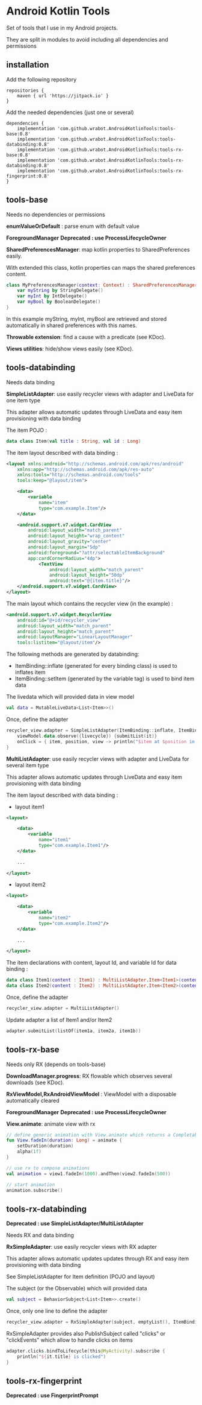 # Android Kotlin Tools

Set of tools that I use in my Android projects.

They are split in modules to avoid including all dependencies and permissions

## installation

Add the following repository

    repositories {
        maven { url 'https://jitpack.io' }
    }
    
Add the needed dependencies (just one or several)

    dependencies {
        implementation 'com.github.wrabot.AndroidKotlinTools:tools-base:0.8'
        implementation 'com.github.wrabot.AndroidKotlinTools:tools-databinding:0.8'
        implementation 'com.github.wrabot.AndroidKotlinTools:tools-rx-base:0.8'
        implementation 'com.github.wrabot.AndroidKotlinTools:tools-rx-databinding:0.8'
        implementation 'com.github.wrabot.AndroidKotlinTools:tools-rx-fingerprint:0.8'
    }
    
## tools-base
Needs no dependencies or permissions

**enumValueOrDefault** : parse enum with default value

**ForegroundManager**
**Deprecated : use ProcessLifecycleOwner**

**SharedPreferencesManager**: map kotlin properties to SharedPreferences easily.

With extended this class, kotlin properties can maps the shared preferences content.
```kotlin
class MyPreferencesManager(context: Context) : SharedPreferencesManager(context.getSharedPreferences("SharedPrefs", Context.MODE_PRIVATE)) {
    var myString by StringDelegate()
    var myInt by IntDelegate()
    var myBool by BooleanDelegate()
}
```

In this example myString, myInt, myBool are retrieved and stored automatically in shared preferences with this names.

**Throwable extension**: find a cause with a predicate (see KDoc).

**Views utilities**: hide/show views easily (see KDoc).

## tools-databinding
Needs data binding

**SimpleListAdapter**: use easily recycler views with adapter and LiveData for one item type

This adapter allows automatic updates through LiveData and easy item provisioning with data binding

The item POJO :
```kotlin
data class Item(val title : String, val id : Long)
```

The item layout described with data binding :
```xml
<layout xmlns:android="http://schemas.android.com/apk/res/android"
    xmlns:app="http://schemas.android.com/apk/res-auto"
    xmlns:tools="http://schemas.android.com/tools"
    tools:keep="@layout/item">

    <data>
        <variable
            name="item"
            type="com.example.Item"/>
    </data>

    <android.support.v7.widget.CardView
        android:layout_width="match_parent"
        android:layout_height="wrap_content"
        android:layout_gravity="center"
        android:layout_margin="5dp"
        android:foreground="?attr/selectableItemBackground"
        app:cardCornerRadius="4dp">
            <TextView
                android:layout_width="match_parent"
                android:layout_height="50dp"
                android:text="@{item.title}"/>
    </android.support.v7.widget.CardView>
</layout>
```
The main layout which contains the recycler view (in the example) :
```xml
<android.support.v7.widget.RecyclerView
    android:id="@+id/recycler_view"
    android:layout_width="match_parent"
    android:layout_height="match_parent"
    android:layoutManager="LinearLayoutManager"
    tools:listitem="@layout/item"/>
```

The following methods are generated by databinding:
- ItemBinding::inflate (generated for every binding class) is used to inflates item
- ItemBinding::setItem (generated by the variable tag) is used to bind item data

The livedata which will provided data in view model
```kotlin
val data = MutableLiveData<List<Item>>()
```

Once, define the adapter
```kotlin
recycler_view.adapter = SimpleListAdapter(ItemBinding::inflate, ItemBinding::setItem).apply {
    viewModel.data.observe({livecycle}) {submitList(it)}
    onClick = { item, position, view -> println("$item at $position in $view is clicked") }
}
```

**MultiListAdapter**: use easily recycler views with adapter and LiveData for several item type

This adapter allows automatic updates through LiveData and easy item provisioning with data binding

The item layout described with data binding :

- layout item1
```xml
<layout>

    <data>
        <variable
            name="item1"
            type="com.example.Item1"/>
    </data>
    
    ...

</layout>
```

- layout item2
```xml
<layout>

    <data>
        <variable
            name="item2"
            type="com.example.Item2"/>
    </data>
    
    ...

</layout>
```

The item declarations with content, layout Id, and variable Id for data binding :
```kotlin
data class Item1(content : Item1) : MultiListAdapter.Item<Item1>(content, R.layout.item1, BR.item1)
data class Item2(content : Item2) : MultiListAdapter.Item<Item2>(content, R.layout.item2, BR.item2)
```

Once, define the adapter
```kotlin
recycler_view.adapter = MultiListAdapter()
```

Update adapter a list of Item1 and/or Item2
```kotlin
adapter.submitList(listOf(item1a, item2a, item1b))
```

## tools-rx-base
Needs only RX (depends on tools-base)

**DownloadManager.progress**: RX flowable which observes several downloads (see KDoc).

**RxViewModel,RxAndroidViewModel** : ViewModel with a disposable automatically cleared

**ForegroundManager**
**Deprecated : use ProcessLifecycleOwner**

**View.animate**: animate view with rx
```kotlin
// define generic animation with View.animate which returns a Completable
fun View.fadeIn(duration: Long) = animate {
    setDuration(duration)
    alpha(1f)
}

// use rx to compose animations
val animation = view1.fadeIn(1000).andThen(view2.fadeIn(500))

// start animation
animation.subscribe()
```

## tools-rx-databinding
**Deprecated : use SimpleListAdapter/MultiListAdapter**

Needs RX and data binding

**RxSimpleAdapter**: use easily recycler views with RX adapter

This adapter allows automatic updates updates through RX and easy item provisioning with data binding 

See SimpleListAdapter for Item definition (POJO and layout)

The subject (or the Observable) which will provided data
```kotlin
val subject = BehaviorSubject<List<Item>>.create()
```

Once, only one line to define the adapter
```kotlin
recycler_view.adapter = RxSimpleAdapter(subject, emptyList(), ItemBinding::inflate, ItemBinding::setItem)
```

RxSimpleAdapter provides also PublishSubject called "clicks" or "clickEvents" which allow to handle clicks on items
```kotlin
adapter.clicks.bindToLifecycle(this@MyActivity).subscribe {
    println("${it.title} is clicked")
}
```

## tools-rx-fingerprint
**Deprecated : use FingerprintPrompt**
